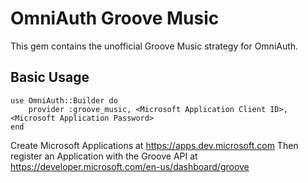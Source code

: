 # OmniAuth Groove Music

This gem contains the unofficial Groove Music strategy for OmniAuth.

## Basic Usage

	use OmniAuth::Builder do
		provider :groove_music, <Microsoft Application Client ID>, <Microsoft Application Password>
	end

Create Microsoft Applications at https://apps.dev.microsoft.com
Then register an Application with the Groove API at https://developer.microsoft.com/en-us/dashboard/groove
